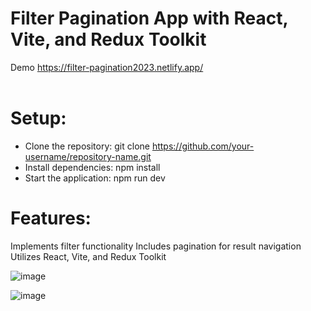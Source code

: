 # Filter Pagination App with React, Vite, and Redux Toolkit
Demo https://filter-pagination2023.netlify.app/
<br>
<br>

# Setup:
- Clone the repository: git clone https://github.com/your-username/repository-name.git
- Install dependencies: npm install
- Start the application: npm run dev

# Features:
Implements filter functionality
Includes pagination for result navigation
Utilizes React, Vite, and Redux Toolkit


![image](https://github.com/anandkishorgupta/filter-pagination/assets/85511831/e833ce19-4617-47bd-b55f-753b70881354)


![image](https://github.com/anandkishorgupta/filter-pagination/assets/85511831/d83a2a96-0692-4f40-8149-b60e3b87b290)

